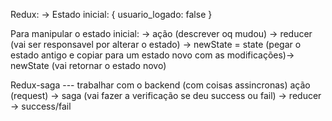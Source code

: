 Redux:
-> Estado inicial: {
  usuario_logado: false
}

Para manipular o estado inicial:
-> ação (descrever oq mudou) -> reducer (vai ser responsavel por alterar o estado) -> newState = state (pegar o estado antigo e copiar para um estado novo com as modificações)-> newState (vai retornar o estado novo)

Redux-saga --- trabalhar com o backend (com coisas assincronas)
ação (request) -> saga (vai fazer a verificação se deu success ou fail) -> reducer -> success/fail
